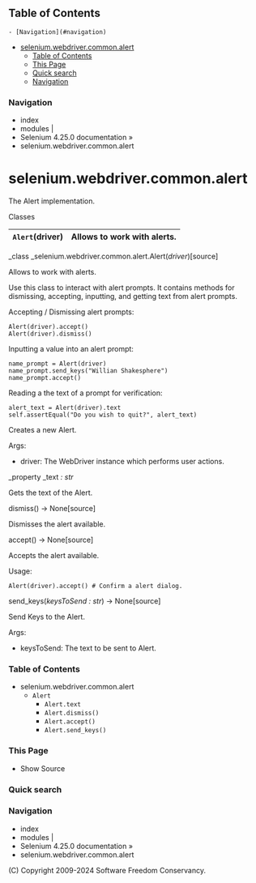 ## Table of Contents

    - [Navigation](#navigation)
- [selenium.webdriver.common.alert](#seleniumwebdrivercommonalert)
    - [Table of Contents](#table-of-contents)
    - [This Page](#this-page)
    - [Quick search](#quick-search)
    - [Navigation](#navigation)

### Navigation

  * index
  * modules |
  * Selenium 4.25.0 documentation »
  * selenium.webdriver.common.alert

# selenium.webdriver.common.alert

The Alert implementation.

Classes

`Alert`(driver) | Allows to work with alerts.  
---|---  
  
_class _selenium.webdriver.common.alert.Alert(_driver_)[source]

    

Allows to work with alerts.

Use this class to interact with alert prompts. It contains methods for
dismissing, accepting, inputting, and getting text from alert prompts.

Accepting / Dismissing alert prompts:

    
    
    Alert(driver).accept()
    Alert(driver).dismiss()
    

Inputting a value into an alert prompt:

    
    
    name_prompt = Alert(driver)
    name_prompt.send_keys("Willian Shakesphere")
    name_prompt.accept()
    

Reading a the text of a prompt for verification:

    
    
    alert_text = Alert(driver).text
    self.assertEqual("Do you wish to quit?", alert_text)
    

Creates a new Alert.

Args:

    

  * driver: The WebDriver instance which performs user actions.

_property _text _: str_

    

Gets the text of the Alert.

dismiss() -> None[source]

    

Dismisses the alert available.

accept() -> None[source]

    

Accepts the alert available.

Usage:

    
    
    
    Alert(driver).accept() # Confirm a alert dialog.
    

send_keys(_keysToSend : str_) -> None[source]

    

Send Keys to the Alert.

Args:

    

  * keysToSend: The text to be sent to Alert.

### Table of Contents

  * selenium.webdriver.common.alert
    * `Alert`
      * `Alert.text`
      * `Alert.dismiss()`
      * `Alert.accept()`
      * `Alert.send_keys()`

### This Page

  * Show Source

### Quick search

### Navigation

  * index
  * modules |
  * Selenium 4.25.0 documentation »
  * selenium.webdriver.common.alert

(C) Copyright 2009-2024 Software Freedom Conservancy.